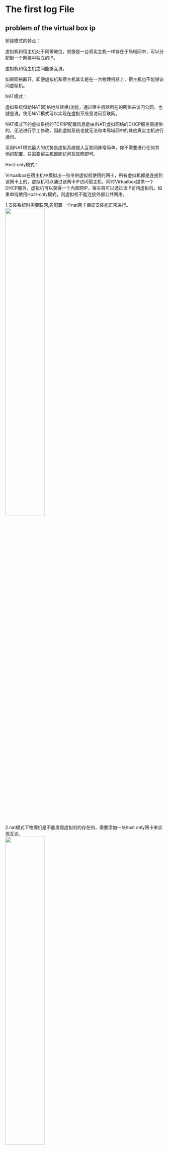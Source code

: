 # The first log File
## problem of the virtual box ip
桥接模式的特点：

虚拟机和宿主机处于同等地位，就像是一台真实主机一样存在于局域网中，可以分配到一个网络中独立的IP。

虚拟机和宿主机之间能够互访。

如果网络断开，即便虚拟机和宿主机其实是在一台物理机器上，宿主机也不能够访问虚拟机。

NAT模式：

虚拟系统借助NAT(网络地址转换)功能，通过宿主机器所在的网络来访问公网。也就是说，使用NAT模式可以实现在虚拟系统里访问互联网。

NAT模式下的虚拟系统的TCP/IP配置信息是由(NAT)虚拟网络的DHCP服务器提供的，无法进行手工修改，因此虚拟系统也就无法和本局域网中的其他真实主机进行通讯。

采用NAT模式最大的优势是虚拟系统接入互联网非常简单，你不需要进行任何其他的配置，只需要宿主机器能访问互联网即可。


Host-only模式：

Virtualbox在宿主机中模拟出一张专供虚拟机使用的网卡，所有虚拟机都是连接到该网卡上的，虚拟机可以通过该网卡IP访问宿主机，同时Virtualbox提供一个DHCP服务，虚拟机可以获得一个内部网IP，宿主机可以通过该IP访问虚拟机。如果单纯使用Host-only模式，则虚拟机不能连接外部公共网络。

1.安装系统时需要联网,先配置一个nat网卡保证安装能正常进行。  
<img src="https://images0.cnblogs.com/blog2015/545411/201505/061646030792094.jpg" width="50%" height="50%">  
2.nat模式下物理机是不能发现虚拟机的存在的，需要添加一块host only网卡来实现互访。  
<img src="https://images0.cnblogs.com/blog2015/545411/201505/061653364859041.jpg" width="50%" height="50%">  

## install MySql
https://blog.csdn.net/weixin_42266606/article/details/80879571
yum -y install wget  
wget mysqlLocation  
tar -xvf mysql-8.0.11-1.el7.x86_64.rpm-bundle.tar  命令解压 tar 包  
通过 rpm -qa | grep NAME 命令查看 NAME 的安装包  
***卸载package yum remove package_name Uninstalling a RPM Package***    
>RPM Package Manager (also known simply as RPM),
>YUM (Yellowdog Updater Modified) is an open source command-line as well as graphical based package management tool for RPM (RedHat Package Manager) based Linux systems.  
RPM是RedHat Package Manger（RedHat软件管理工具),是一种用于打包及安装工具  
-qa代表query，a代表all  
grep(global search rgular expression(RE) and print out the line):是一种强大的文本搜索工具  
状态 systemctl status NAME -l  
*通过 vi /etc/sysconfig/iptables 命令编辑防火墙，添加端口*  

## How to use SQLyog.


